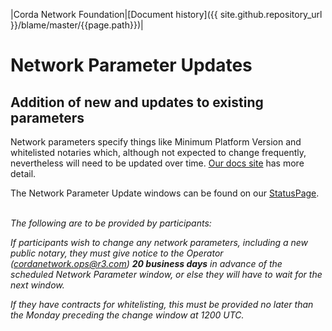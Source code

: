 |Corda Network Foundation|[Document history]({{ site.github.repository_url }}/blame/master/{{page.path}})|


Network Parameter Updates
=========================


Addition of new and updates to existing parameters
-------------------------------------------------------------

Network parameters specify things like Minimum Platform Version and whitelisted notaries which, although not expected to change frequently, nevertheless will need to be updated over time. [Our docs site](https://docs.corda.net/network-map.html#network-parameters) has more detail.

The Network Parameter Update windows can be found on our [StatusPage](https://cordanetwork.statuspage.io).
&nbsp;  
&nbsp;  

*The following are to be provided by participants:*

*If participants wish to change any network parameters, including a new public notary, they must give notice to the Operator (cordanetwork.ops@r3.com) **20 business days** in advance of the scheduled Network Parameter window, or else they will have to wait for the next window.*

*If they have contracts for whitelisting, this must be provided no later than the Monday preceding the change window at 1200 UTC.*
